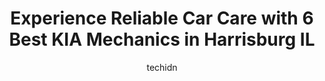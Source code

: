---
layout: ampstory
image: https://images.unsplash.com/photo-1579124687068-35cd8a9eeba9?ixlib=rb-4.0.3&ixid=MnwxMjA3fDB8MHxwaG90by1wYWdlfHx8fGVufDB8fHx8&auto=format&fit=crop&w=640&h=853&q=80
author: techidn
featured: false
description: If youre in need of trustworthy and skilled KIA Mechanic in Harrisburg IL, USA, youll be pleased to discover the 6 best KIA Mechanic in town. Their expertise and commitment to customer sat
title: Experience Reliable Car Care with 6 Best KIA Mechanics in Harrisburg IL
cover:
   title: Experience Reliable Car Care with 6 Best KIA Mechanics in Harrisburg IL
   subtitle: Rickpate
   background: https://images.unsplash.com/photo-1579124687068-35cd8a9eeba9?ixlib=rb-4.0.3&ixid=MnwxMjA3fDB8MHxwaG90by1wYWdlfHx8fGVufDB8fHx8&auto=format&fit=crop&w=640&h=853&q=80

pages: 
 - layout: thirds
   top: <h1>#1 Nugents Auto Shop & Accessories</h1>
   bottom: "<p>Tried to call and get a quote to get a motor replaced. The guy I spoke to didnt really act like he wanted to do the job but said he would get one and call me back. Never</p>"
   background: https://www.knot35.com/toplist/wp-content/uploads/2023/06/best-kia-mechanic-1-in-harrisburg-il-1685835950.jpeg
   backgroundblur: true
 - layout: thirds
   top: <h1>#2 Robbies Auto Repair</h1>
   bottom: "<p>314 S Club St, Harrisburg, IL 62946, United States</p>"
   background: https://www.knot35.com/toplist/wp-content/uploads/2023/06/best-kia-mechanic-2-in-harrisburg-il-1685835950.jpeg
   cta:
      link: https://www.knot35.com/toplist/experience-reliable-car-care-with-6-best-kia-mechanics-in-harrisburg-il/
      text: Experience Reliable Car Care with 6 Best KIA Mechanics in Harrisburg IL
 - layout: thirds
   top: <h1>#3 Maddox Auto Body Shop Inc</h1>
   bottom: "<p>214 W Sloan St, Harrisburg, IL 62946, United States</p>"
   background: https://www.knot35.com/toplist/wp-content/uploads/2023/06/best-kia-mechanic-3-in-harrisburg-il-1685835951.jpeg
   cta:
      link: https://www.knot35.com/toplist/experience-reliable-car-care-with-6-best-kia-mechanics-in-harrisburg-il/
      text: Experience Reliable Car Care with 6 Best KIA Mechanics in Harrisburg IL
 - layout: thirds
   top: <h1>#4 Harrisburg Car Care</h1>
   bottom: "<p>11 S Granger St, Harrisburg, IL 62946, United States</p>"
   background: https://images.unsplash.com/photo-1515405295579-ba7b45403062?ixlib=rb-4.0.3&ixid=MnwxMjA3fDB8MHxwaG90by1wYWdlfHx8fGVufDB8fHx8&auto=format&fit=crop&w=640&h=853&q=80
   cta:
      link: https://www.knot35.com/toplist/experience-reliable-car-care-with-6-best-kia-mechanics-in-harrisburg-il/
      text: Experience Reliable Car Care with 6 Best KIA Mechanics in Harrisburg IL
 - layout: thirds
   top: <h1>#5 Midway Radiators</h1>
   bottom: "<p>1400 S Main St, Harrisburg, IL 62946, United States</p>"
   background: https://images.unsplash.com/photo-1534312527009-56c7016453e6?ixlib=rb-4.0.3&ixid=MnwxMjA3fDB8MHxwaG90by1wYWdlfHx8fGVufDB8fHx8&auto=format&fit=crop&w=640&h=853&q=80
   cta:
      link: https://www.knot35.com/toplist/experience-reliable-car-care-with-6-best-kia-mechanics-in-harrisburg-il/
      text: Experience Reliable Car Care with 6 Best KIA Mechanics in Harrisburg IL

 - layout: thirds
   middle: Continue reading...
   background: https://images.unsplash.com/photo-1531169509526-f8f1fdaa4a67?ixlib=rb-4.0.3&ixid=MnwxMjA3fDB8MHxwaG90by1wYWdlfHx8fGVufDB8fHx8&auto=format&fit=crop&w=640&h=853&q=80
   cta:
      link: https://www.knot35.com/toplist/experience-reliable-car-care-with-6-best-kia-mechanics-in-harrisburg-il/
      text: Experience Reliable Car Care with 6 Best KIA Mechanics in Harrisburg IL
      
---